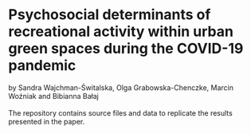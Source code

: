 # Psychosocial determinants of recreational activity within urban green spaces during the COVID-19 pandemic
by Sandra Wajchman-Świtalska, Olga Grabowska-Chenczke, Marcin Woźniak and Bibianna Bałaj
<br>
<br>
The repository contains source files and data to replicate the results presented in the paper.
